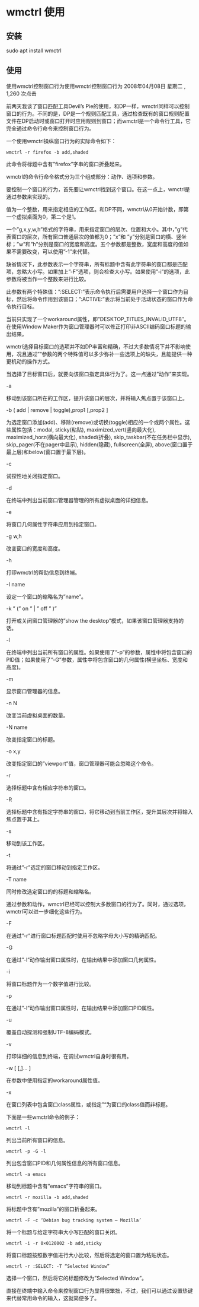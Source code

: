 # wmctrl 使用

## 安装 
sudo apt install wmctrl

## 使用
使用wmctrl控制窗口行为使用wmctrl控制窗口行为
2008年04月08日 星期二 , 1,260 次点击

前两天我谈了窗口匹配工具Devil’s Pie的使用，和DP一样，wmctrl同样可以控制窗口的行为。不同的是，DP是一个规则匹配工具，通过检查既有的窗口规则配置文件在DP启动时或窗口打开时应用规则到窗口；而wmctrl是一个命令行工具，它完全通过命令行命令来控制窗口行为。

一个使用wmctrl操纵窗口行为的实际命令如下：

    wmctrl -r firefox -b add,shaded

此命令将标题中含有”firefox”字串的窗口折叠起来。

wmctrl的命令行命令格式分为三个组成部分：动作、选项和参数。

要控制一个窗口的行为，首先要让wmctrl找到这个窗口。在这一点上，wmctrl是通过参数来实现的。

<DESK>

值为一个整数，用来指定相应的工作区。和DP不同，wmctrl从0开始计数，即第一个虚拟桌面为0，第二个是1。

<MVARG>

一个”g,x,y,w,h”格式的字符串，用来指定窗口的层次、位置和大小。其中，”g”代表窗口的层次，所有窗口普通层次的值都为0；”x”和 ”y”分别是窗口的横、竖坐标；”w”和”h”分别是窗口的宽度和高度。五个参数都是整数，宽度和高度的值如果不需要改变，可以使用”-1″来代替。

<WIN>

缺省情况下，此参数表示一个字符串，所有标题中含有此字符串的窗口都是匹配项，忽略大小写。如果加上”-F”选项，则会检查大小写。如果使用”-i”的选项，此参数将被当作一个整数来进行比较。

此参数有两个特殊值：”:SELECT:”表示命令执行后需要用户选择一个窗口作为目标，然后将命令作用到该窗口；”:ACTIVE:”表示将当前处于活动状态的窗口作为命令执行目标。

<WORKAROUND>

当前只实现了一个workaround属性，即”DESKTOP_TITLES_INVALID_UTF8″。在使用Window Maker作为窗口管理器时可以修正打印非ASCII编码窗口标题的输出结果。

wmctrl选择目标窗口的选项并不如DP丰富和精确，不过大多数情况下并不影响使用，况且通过”<WIN>“参数的两个特殊值可以多少弥补一些选项上的缺失，且能提供一种更机动的操作方式。

当选择了目标窗口后，就要向该窗口指定具体行为了。这一点通过”动作”来实现。

-a <WIN>

移动到该窗口所在的工作区，提升该窗口的层次，并将输入焦点置于该窗口上。

-b ( add | remove | toggle),prop1 [,prop2 ]

为选定窗口添加(add)、移除(remove)或切换(toggle)相应的一个或两个属性。这些属性包括：modal, sticky(粘贴), maximized_vert(竖向最大化), maximized_horz(横向最大化), shaded(折叠), skip_taskbar(不在任务栏中显示), skip_pager(不在pager中显示), hidden(隐藏), fullscreen(全屏), above(窗口置于最上层)和below(窗口置于最下层)。

-c <WIN>

试探性地关闭指定窗口。

-d

在终端中列出当前窗口管理器管理的所有虚拟桌面的详细信息。

-e <MVARG>

将窗口几何属性字符串应用到指定窗口。

-g w,h

改变窗口的宽度和高度。

-h

打印wmctrl的帮助信息到终端。

-I name

设定一个窗口的缩略名为”name”。

-k ” (” on ” | ” off ” )”

打开或关闭窗口管理器的”show the desktop”模式，如果该窗口管理器支持的话。

-l

在终端中列出当前所有窗口的属性。如果使用了”-p”的参数，属性中将包含窗口的PID值；如果使用了”-G”参数，属性中将包含窗口的几何属性(横竖坐标、宽度和高度)。

-m

显示窗口管理器的信息。

-n N

改变当前虚拟桌面的数量。

-N name

改变指定窗口的标题。

-o x,y

改变指定窗口的”viewport”值，窗口管理器可能会忽略这个命令。

-r <WIN>

选择标题中含有相应字符串的窗口。

-R <WIN>

选择标题中含有指定字符串的窗口，将它移动到当前工作区，提升其层次并将输入焦点置于其上。

-s <DESK>

移动到该工作区。

-t <DESK>

将通过”-r”选定的窗口移动到指定工作区。

-T name

同时修改选定窗口的的标题和缩略名。

通过参数和动作，wmctrl已经可以控制大多数窗口的行为了。同时，通过选项，wmctrl可以进一步细化这些行为。

-F

在通过”-r”进行窗口标题匹配时使用不忽略字母大小写的精确匹配。

-G

在通过”-l”动作输出窗口属性时，在输出结果中添加窗口几何属性。

-i

将窗口标题作为一个数字值进行比较。

-p

在通过”-l”动作输出窗口属性时，在输出结果中添加窗口PID属性。

-u

覆盖自动探测和强制UTF-8编码模式。

-v

打印详细的信息到终端，在调试wmctrl自身时很有用。

-w [ <WORKAROUND>[,<WORKAROUND>]… ]

在参数中使用指定的workaround属性值。

-x

在窗口列表中包含窗口class属性，或指定”<WIN>“为窗口的class值而非标题。

下面是一些wmctrl命令的例子：

    wmctrl -l

列出当前所有窗口的信息。

    wmctrl -p -G -l

列出包含窗口PID和几何属性信息的所有窗口信息。

    wmctrl -a emacs

移动到标题中含有”emacs”字符串的窗口。

    wmctrl -r mozilla -b add,shaded

将标题中含有”mozilla”的窗口折叠起来。

    wmctrl -F -c ‘Debian bug tracking system – Mozilla’

将一个标题与给定字符串大小写匹配的窗口关闭。

    wmctrl -i -r 0×0120002 -b add,sticky

将窗口标题按照数字值进行大小比较，然后将选定的窗口置为粘贴状态。

    wmctrl -r :SELECT: -T “Selected Window”

选择一个窗口，然后将它的标题修改为”Selected Window”。

直接在终端中输入命令来控制窗口行为显得很笨拙，不过，我们可以通过设置热键来代替常用命令的输入，这就简便多了。
